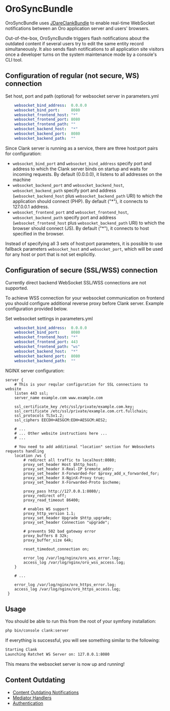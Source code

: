 # OroSyncBundle

OroSyncBundle uses [JDareClankBundle](https://github.com/JDare/ClankBundle) to enable real-time WebSocket notifications between an Oro application server and users' browsers.

Out-of-the-box, OroSyncBundle triggers flash notifications about the outdated content if several users try to edit the same entity record simultaneously. It also sends flash notifications to all application site visitors once a developer turns on the system maintenance mode by a console's CLI tool.

## Configuration of regular (not secure, WS) connection ##

Set host, port and path (optional) for websocket server in parameters.yml
``` yaml
    websocket_bind_address:  0.0.0.0
    websocket_bind_port:     8080
    websocket_frontend_host: "*"
    websocket_frontend_port: 8080
    websocket_frontend_path: ""
    websocket_backend_host:  "*"
    websocket_backend_port:  8080
    websocket_backend_path:  ""
```

Since Clank server is running as a service, there are three host:port pairs for configuration:
- `websocket_bind_port` and `websocket_bind_address` specify port and address to which the Clank server binds on startup and waits for incoming requests. By default (0.0.0.0), it listens to all addresses on the machine
- `websocket_backend_port` and `websocket_backend_host`, `websocket_backend_path` specify port and address (`websocket_backend_host` plus `websocket_backend_path` URI) to which the application should connect (PHP). By default ("*"), it connects to 127.0.0.1 address.
- `websocket_frontend_port` and `websocket_frontend_host`, `websocket_backend_path` specify port and address (`websocket_frontend_host` plus `websocket_backend_path` URI) to which the browser should connect (JS). By default ("*"), it connects to host specified in the browser.

Instead of specifying all 3 sets of host:port parameters, it is possible to use fallback parameters `websocket_host` and `websocket_port`, which will be used for any host or port that is not set explicitly.

## Configuration of secure (SSL/WSS) connection ##

Currently direct backend WebSocket SSL/WSS connections are not supported.

To achieve WSS connection for your websocket communication on frontend you should configure additional reverse proxy before Clank server.
Example configuration provided below.

Set websocket settings in parameters.yml
``` yaml
    websocket_bind_address:  0.0.0.0
    websocket_bind_port:     8080
    websocket_frontend_host: "*"
    websocket_frontend_port: 443
    websocket_frontend_path: "ws"
    websocket_backend_host:  "*"
    websocket_backend_port:  8080
    websocket_backend_path:  ""
```

NGINX server configuration: 
```
server {
    # This is your reqular configuration for SSL connections to website
    listen 443 ssl;
    server_name example.com www.example.com
    
    ssl_certificate_key /etc/ssl/private/example.com.key;
    ssl_certificate /etc/ssl/private/example.com.crt.fullchain;
    ssl_protocols TLSv1.2;
    ssl_ciphers EECDH+AESGCM:EDH+AESGCM:AES2;
    
    # ...
    # ... Other website instructions here ...
    # ...
    
    # You need to add additional "location" section for Websockets requests handling
    location /ws {
        # redirect all traffic to localhost:8080;
        proxy_set_header Host $http_host;
        proxy_set_header X-Real-IP $remote_addr;
        proxy_set_header X-Forwarded-For $proxy_add_x_forwarded_for;
        proxy_set_header X-NginX-Proxy true;
        proxy_set_header X-Forwarded-Proto $scheme;

        proxy_pass http://127.0.0.1:8080/;
        proxy_redirect off;
        proxy_read_timeout 86400;

        # enables WS support
        proxy_http_version 1.1;
        proxy_set_header Upgrade $http_upgrade;
        proxy_set_header Connection "upgrade";

        # prevents 502 bad gateway error
        proxy_buffers 8 32k;
        proxy_buffer_size 64k;

        reset_timedout_connection on;

        error_log /var/log/nginx/oro_wss_error.log;
        access_log /var/log/nginx/oro_wss_access.log;
    }
     
    # ...
    
    error_log /var/log/nginx/oro_https_error.log;
    access_log /var/log/nginx/oro_https_access.log;
 }
```

## Usage
You should be able to run this from the root of your symfony installation:

``` bash
php bin/console clank:server
```

If everything is successful, you will see something similar to the following:

``` bash
Starting Clank
Launching Ratchet WS Server on: 127.0.0.1:8080
```

This means the websocket server is now up and running!

## Content Outdating

* [Content Outdating Notifications](./Resources/doc/content_outdating.md)
* [Mediator Handlers](./Resources/doc/mediator-handlers.md)
* [Authentication](./Resources/doc/authentication.md)
